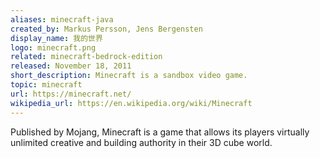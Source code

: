 ```yaml
---
aliases: minecraft-java
created_by: Markus Persson, Jens Bergensten
display_name: 我的世界
logo: minecraft.png
related: minecraft-bedrock-edition
released: November 18, 2011
short_description: Minecraft is a sandbox video game.
topic: minecraft
url: https://minecraft.net/
wikipedia_url: https://en.wikipedia.org/wiki/Minecraft
---
```

Published by Mojang, Minecraft is a game that allows its players virtually unlimited creative and building authority in their 3D cube world.
